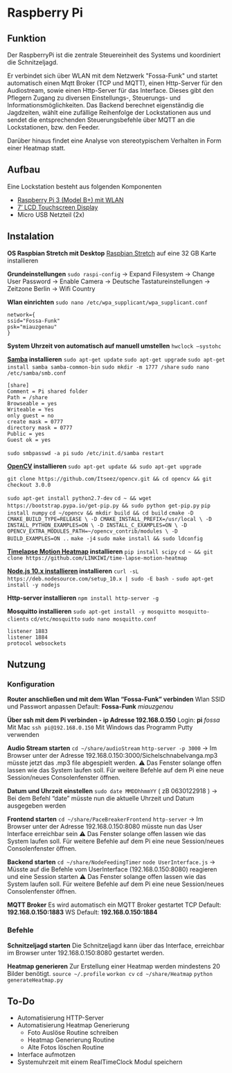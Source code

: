 # Raspberry Pi

## Funktion
Der RaspberryPi ist die zentrale Steuereinheit des Systems und koordiniert die Schnitzeljagd.

Er verbindet sich über WLAN mit dem Netzwerk "Fossa-Funk" und startet automatisch einen Mqtt Broker (TCP und MQTT), einen Http-Server für den Audiostream, sowie einen Http-Server für das Interface.
Dieses gibt den Pflegern Zugang zu diversen Einstellungs-, Steuerungs- und Informationsmöglichkeiten.
Das Backend berechnet eigenständig die Jagdzeiten, wählt eine zufällige Reihenfolge der Lockstationen aus und sendet die entsprechenden Steuerungsbefehle über MQTT an die Lockstationen, bzw. den Feeder.

Darüber hinaus findet eine Analyse von stereotypischem Verhalten in Form einer Heatmap statt.

## Aufbau
Eine Lockstation besteht aus folgenden Komponenten
* [Raspberry Pi 3 (Model B+) mit WLAN](https://www.amazon.de/gp/product/B071JR9WS9/ref=oh_aui_detailpage_o03_s00?ie=UTF8&psc=1)
* [7’ LCD Touchscreen Display](https://www.amazon.de/gp/product/B008AESDSY/ref=oh_aui_detailpage_o01_s00?ie=UTF8&psc=1)
* Micro USB Netzteil (2x)

## Instalation
**OS Raspbian Stretch mit Desktop**
[Raspbian Stretch](https://www.raspberrypi.org/downloads/raspbian/
) auf eine 32 GB Karte installieren

**Grundeinstellungen**
``` sudo raspi-config ```
→ Expand Filesystem
→ Change User Password
→ Enable Camera
→ Deutsche Tastatureinstellungen
→ Zeitzone Berlin
→ Wifi Country

**Wlan einrichten**
``` sudo nano /etc/wpa_supplicant/wpa_supplicant.conf ```
```
network={
ssid="Fossa-Funk"
psk="miauzgenau"
}
```

**System Uhrzeit von automatisch auf manuell umstellen**
``` hwclock –systohc ```

**[Samba](https://www.raspberrypi.org/magpi/samba-file-server/) installieren**
``` sudo apt-get update ```
``` sudo apt-get upgrade ```
``` sudo apt-get install samba samba-common-bin ```
``` sudo mkdir -m 1777 /share ```
``` sudo nano /etc/samba/smb.conf ```
``` 
[share]
Comment = Pi shared folder
Path = /share
Browseable = yes
Writeable = Yes
only guest = no
create mask = 0777
directory mask = 0777
Public = yes
Guest ok = yes
```
``` sudo smbpasswd -a pi ```
``` sudo /etc/init.d/samba restart ```

**[OpenCV](https://opencv.org/releases.html) installieren**
``` sudo apt-get update && sudo apt-get upgrade ```
``` sudo apt-get install build-essential libgdk-pixbuf2.0-dev libpango1.0-dev libcairo2-dev git cmake pkg-config libjpeg8-dev libjasper-dev libpng12-dev libavcodec-dev libavformat-dev libswscale-dev libv4l-dev libgtk2.0-dev libatlas-base-dev gfortran -y
git clone https://github.com/Itseez/opencv.git && cd opencv && git checkout 3.0.0
 ```
``` sudo apt-get install python2.7-dev ```
``` cd ~ && wget https://bootstrap.pypa.io/get-pip.py && sudo python get-pip.py ```
``` pip install numpy ```
``` cd ~/opencv && mkdir build && cd build ```
``` cmake -D CMAKE_BUILD_TYPE=RELEASE \ -D CMAKE_INSTALL_PREFIX=/usr/local \ -D INSTALL_PYTHON_EXAMPLES=ON \ -D INSTALL_C_EXAMPLES=ON \ -D OPENCV_EXTRA_MODULES_PATH=~/opencv_contrib/modules \ -D BUILD_EXAMPLES=ON .. ```
``` make -j4 ```
``` sudo make install && sudo ldconfig ```

**[Timelapse Motion Heatmap](https://github.com/LINKIWI/time-lapse-motion-heatmap) installieren**
``` pip install scipy ```
``` cd ~ && git clone https://github.com/LINKIWI/time-lapse-motion-heatmap ```

**[Node.js 10.x installieren](https://nodejs.org/en/download/package-manager/#debian-and-ubuntu-based-linux-distributions) installieren**
``` curl -sL https://deb.nodesource.com/setup_10.x | sudo -E bash - ```
``` sudo apt-get install -y nodejs ```

**Http-server installieren**
``` npm install http-server -g ```

**Mosquitto installieren**
``` sudo apt-get install -y mosquitto mosquitto-clients ```
``` cd/etc/mosquitto ```
``` sudo nano mosquitto.conf ```
``` 
listener 1883
listener 1884
protocol websockets
```

## Nutzung

### Konfiguration
**Router anschließen und mit dem Wlan “Fossa-Funk” verbinden**
Wlan SSID und Passwort anpassen
Default: **Fossa-Funk** *miauzgenau*

**Über ssh mit dem Pi verbinden - ip Adresse 192.168.0.150**
Login: **pi** *fossa*
Mit Mac ```ssh pi@192.168.0.150```
Mit Windows das Programm Putty verwenden

**Audio Stream starten**
``` cd ~/share/audioStream ```
``` http-server -p 3000 ```
→ Im Browser unter der Adresse 192.168.0.150:3000/Sichelschnabelvanga.mp3 müsste jetzt das .mp3 file abgespielt werden.
⚠ Das Fenster solange offen lassen wie das System laufen soll. Für weitere Befehle auf dem Pi eine neue Session/neues Consolenfenster öffnen.

**Datum und Uhrzeit einstellen**
``` sudo date MMDDhhmmYY ``` ( zB 0630122918 )
→ Bei dem Befehl “date” müsste nun die aktuelle Uhrzeit und Datum ausgegeben werden

**Frontend starten**
``` cd ~/share/PaceBreakerFrontend ```
``` http-server ```
→ Im Browser unter der Adresse 192.168.0.150:8080 müsste nun das User Interface erreichbar sein
⚠ Das Fenster solange offen lassen wie das System laufen soll. Für weitere Befehle auf dem Pi eine neue Session/neues Consolenfenster öffnen.

**Backend starten**
``` cd ~/share/NodeFeedingTimer ```
``` node UserInterface.js ```
→ Müsste auf die Befehle vom UserInterface (192.168.0.150:8080) reagieren und eine Session starten
⚠ Das Fenster solange offen lassen wie das System laufen soll. Für weitere Befehle auf dem Pi eine neue Session/neues Consolenfenster öffnen.

**MQTT Broker**
Es wird automatisch ein MQTT Broker gestartet
TCP Default: **192.168.0.150:1883**
WS Default: **192.168.0.150:1884**


### Befehle
**Schnitzeljagd starten**
Die Schnitzeljagd kann über das Interface, erreichbar im Browser unter 192.168.0.150:8080 gestartet werden.

**Heatmap generieren**
Zur Erstellung einer Heatmap werden mindestens 20 Bilder benötigt.
``` source ~/.profile ```
``` workon cv ```
``` cd ~/share/Heatmap ```
``` python generateHeatmap.py ```

## To-Do
* Automatisierung HTTP-Server
* Automatisierung Heatmap Generierung
	* Foto Auslöse Routine schreiben
	* Heatmap Generierung Routine
	* Alte Fotos löschen Routine
* Interface aufmotzen
* Systemuhrzeit mit einem RealTimeClock Modul speichern